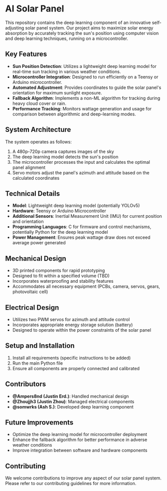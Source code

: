 # AI Solar Panel

This repository contains the deep learning component of an innovative self-adjusting solar panel system. Our project aims to maximize solar energy absorption by accurately tracking the sun's position using computer vision and deep learning techniques, running on a microcontroller.

## Key Features

- **Sun Position Detection**: Utilizes a lightweight deep learning model for real-time sun tracking in various weather conditions.
- **Microcontroller Integration**: Designed to run efficiently on a Teensy or Arduino microcontroller.
- **Automated Adjustment**: Provides coordinates to guide the solar panel's orientation for maximum sunlight exposure.
- **Fallback Algorithm**: Implements a non-ML algorithm for tracking during heavy cloud cover or rain.
- **Performance Tracking**: Monitors wattage generation and usage for comparison between algorithmic and deep-learning modes.

## System Architecture

The system operates as follows:
1. A 480p-720p camera captures images of the sky
2. The deep learning model detects the sun's position
3. The microcontroller processes the input and calculates the optimal panel alignment
4. Servo motors adjust the panel's azimuth and attitude based on the calculated coordinates

## Technical Details

- **Model**: Lightweight deep learning model (potentially YOLOv5)
- **Hardware**: Teensy or Arduino Microcontroller
- **Additional Sensors**: Inertial Measurement Unit (IMU) for current position and orientation
- **Programming Languages**: C for firmware and control mechanisms, potentially Python for the deep learning model
- **Power Management**: Ensures peak wattage draw does not exceed average power generated

## Mechanical Design

- 3D printed components for rapid prototyping
- Designed to fit within a specified volume (TBD)
- Incorporates waterproofing and stability features
- Accommodates all necessary equipment (PCBs, camera, servos, gears, photovoltaic cell)

## Electrical Design

- Utilizes two PWM servos for azimuth and attitude control
- Incorporates appropriate energy storage solution (battery)
- Designed to operate within the power constraints of the solar panel

## Setup and Installation

1. Install all requirements (specific instructions to be added)
2. Run the main Python file
3. Ensure all components are properly connected and calibrated

## Contributors

- **@Ampers8nd (Justin Erd.)**: Handled mechanical design
- **@Zhoujjh3 (Justin Zhou)**: Managed electrical components
- **@somwrks (Ash S.)**: Developed deep learning component

## Future Improvements

- Optimize the deep learning model for microcontroller deployment
- Enhance the fallback algorithm for better performance in adverse weather conditions
- Improve integration between software and hardware components

## Contributing

We welcome contributions to improve any aspect of our solar panel system. Please refer to our contributing guidelines for more information.
